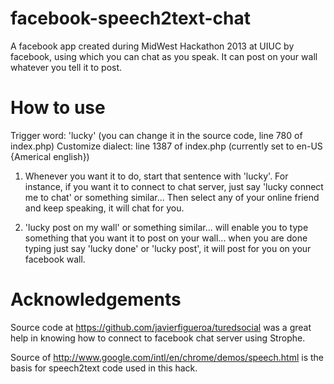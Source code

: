 facebook-speech2text-chat
=========================
A facebook app created during MidWest Hackathon 2013 at UIUC by facebook, using which you can chat as you speak.
It can post on your wall whatever you tell it to post.

How to use
==========
Trigger word: 'lucky' (you can change it in the source code, line 780 of index.php)
Customize dialect: line 1387 of index.php (currently set to en-US {Americal english})

1) Whenever you want it to do, start that sentence with 'lucky'. For instance, if you want it to connect to chat
server, just say 'lucky connect me to chat' or something similar... Then select any of your online friend and keep
speaking, it will chat for you.

2) 'lucky post on my wall' or something similar... will enable you to type something that you want it to post on your
wall... when you are done typing just say 'lucky done' or 'lucky post', it will post for you on your facebook wall.

Acknowledgements
================
Source code at https://github.com/javierfigueroa/turedsocial was a great help in knowing how to connect to facebook chat server using Strophe.

Source of http://www.google.com/intl/en/chrome/demos/speech.html is the basis for speech2text code used in this hack.
